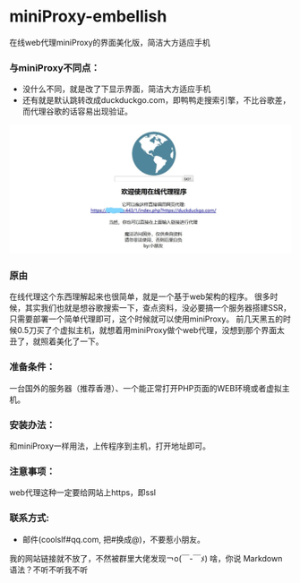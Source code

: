 # miniProxy-embellish
在线web代理miniProxy的界面美化版，简洁大方适应手机

### 与miniProxy不同点：
* 没什么不同，就是改了下显示界面，简洁大方适应手机
* 还有就是默认跳转改成duckduckgo.com，即鸭鸭走搜索引擎，不比谷歌差，而代理谷歌的话容易出现验证。

![cmd-markdown-logo](tu.jpg)
### 原由
在线代理这个东西理解起来也很简单，就是一个基于web架构的程序。
很多时候，其实我们也就是想谷歌搜索一下，查点资料，没必要搞一个服务器搭建SSR，只需要部署一个简单代理即可，这个时候就可以使用miniProxy。
前几天黑五的时候0.5刀买了个虚拟主机，就想着用miniProxy做个web代理，没想到那个界面太丑了，就照着美化了一下。

### 准备条件：
一台国外的服务器（推荐香港）、一个能正常打开PHP页面的WEB环境或者虚拟主机。

### 安装办法：
和miniProxy一样用法，上传程序到主机，打开地址即可。

### 注意事项：
web代理这种一定要给网站上https，即ssl

### 联系方式:
* 邮件(coolslf#qq.com, 把#换成@)，不要惹小朋友。

我的网站链接就不放了，不然被群里大佬发现￢o(￣-￣ﾒ)
啥，你说 Markdown 语法？不听不听我不听


